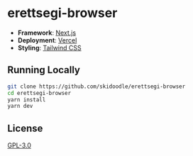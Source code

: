 # erettsegi-browser

-   **Framework**: [Next.js](https://nextjs.org/)
-   **Deployment**: [Vercel](https://vercel.com)
-   **Styling**: [Tailwind CSS](https://tailwindcss.com)

## Running Locally

```bash
git clone https://github.com/skidoodle/erettsegi-browser
cd erettsegi-browser
yarn install
yarn dev
```

## License

[GPL-3.0](https://github.com/skidoodle/erettsegi-browser/blob/master/license.md)
